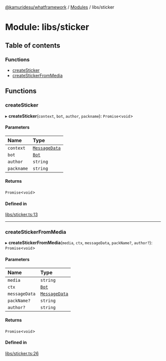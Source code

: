 [@kamuridesu/whatframework](../README.md) / [Modules](../modules.md) / libs/sticker

# Module: libs/sticker

## Table of contents

### Functions

- [createSticker](libs_sticker.md#createsticker)
- [createStickerFromMedia](libs_sticker.md#createstickerfrommedia)

## Functions

### createSticker

▸ **createSticker**(`context`, `bot`, `author`, `packname`): `Promise`<`void`\>

#### Parameters

| Name | Type |
| :------ | :------ |
| `context` | [`MessageData`](../classes/src_types_messageData.MessageData.md) |
| `bot` | [`Bot`](../classes/src_modules_bot.Bot.md) |
| `author` | `string` |
| `packname` | `string` |

#### Returns

`Promise`<`void`\>

#### Defined in

[libs/sticker.ts:13](https://github.com/kamuridesu/WhatFramework/blob/01ee173/libs/sticker.ts#L13)

___

### createStickerFromMedia

▸ **createStickerFromMedia**(`media`, `ctx`, `messageData`, `packName?`, `author?`): `Promise`<`void`\>

#### Parameters

| Name | Type |
| :------ | :------ |
| `media` | `string` |
| `ctx` | [`Bot`](../classes/src_modules_bot.Bot.md) |
| `messageData` | [`MessageData`](../classes/src_types_messageData.MessageData.md) |
| `packName?` | `string` |
| `author?` | `string` |

#### Returns

`Promise`<`void`\>

#### Defined in

[libs/sticker.ts:26](https://github.com/kamuridesu/WhatFramework/blob/01ee173/libs/sticker.ts#L26)
